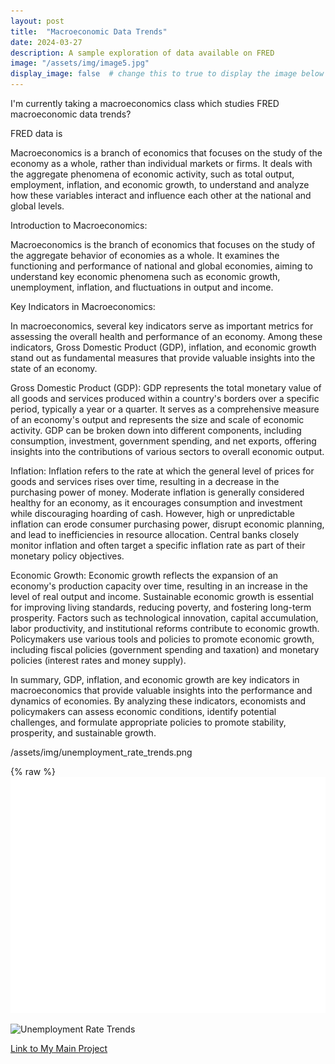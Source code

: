 ```yaml
---
layout: post
title:  "Macroeconomic Data Trends"
date: 2024-03-27
description: A sample exploration of data available on FRED   
image: "/assets/img/image5.jpg"
display_image: false  # change this to true to display the image below the banner 
---
```


I'm currently taking a macroeconomics class which studies 
FRED macroeconomic data trends?

FRED data is 



Macroeconomics is a branch of economics that focuses on the study of the economy as a whole, rather than individual markets or firms. It deals with the aggregate phenomena of economic activity, such as total output, employment, inflation, and economic growth, to understand and analyze how these variables interact and influence each other at the national and global levels.



Introduction to Macroeconomics:

Macroeconomics is the branch of economics that focuses on the study of the aggregate behavior of economies as a whole. It examines the functioning and performance of national and global economies, aiming to understand key economic phenomena such as economic growth, unemployment, inflation, and fluctuations in output and income.

Key Indicators in Macroeconomics:

In macroeconomics, several key indicators serve as important metrics for assessing the overall health and performance of an economy. Among these indicators, Gross Domestic Product (GDP), inflation, and economic growth stand out as fundamental measures that provide valuable insights into the state of an economy.

Gross Domestic Product (GDP):
GDP represents the total monetary value of all goods and services produced within a country's borders over a specific period, typically a year or a quarter. It serves as a comprehensive measure of an economy's output and represents the size and scale of economic activity. GDP can be broken down into different components, including consumption, investment, government spending, and net exports, offering insights into the contributions of various sectors to overall economic output.

Inflation:
Inflation refers to the rate at which the general level of prices for goods and services rises over time, resulting in a decrease in the purchasing power of money. Moderate inflation is generally considered healthy for an economy, as it encourages consumption and investment while discouraging hoarding of cash. However, high or unpredictable inflation can erode consumer purchasing power, disrupt economic planning, and lead to inefficiencies in resource allocation. Central banks closely monitor inflation and often target a specific inflation rate as part of their monetary policy objectives.

Economic Growth:
Economic growth reflects the expansion of an economy's production capacity over time, resulting in an increase in the level of real output and income. Sustainable economic growth is essential for improving living standards, reducing poverty, and fostering long-term prosperity. Factors such as technological innovation, capital accumulation, labor productivity, and institutional reforms contribute to economic growth. Policymakers use various tools and policies to promote economic growth, including fiscal policies (government spending and taxation) and monetary policies (interest rates and money supply).

In summary, GDP, inflation, and economic growth are key indicators in macroeconomics that provide valuable insights into the performance and dynamics of economies. By analyzing these indicators, economists and policymakers can assess economic conditions, identify potential challenges, and formulate appropriate policies to promote stability, prosperity, and sustainable growth.



/assets/img/unemployment_rate_trends.png

{% raw %}![Unemployment Rate Trends](/assets/img/unemployment_rate_trends.png)

![Unemployment Rate Trends]({{site.url}}{{site.baseurl}}/assets/img/unemployment_rate_trends.png)

[Link to My Main Project](https://github.com/t-anderson21/blog-project/tree/main)



